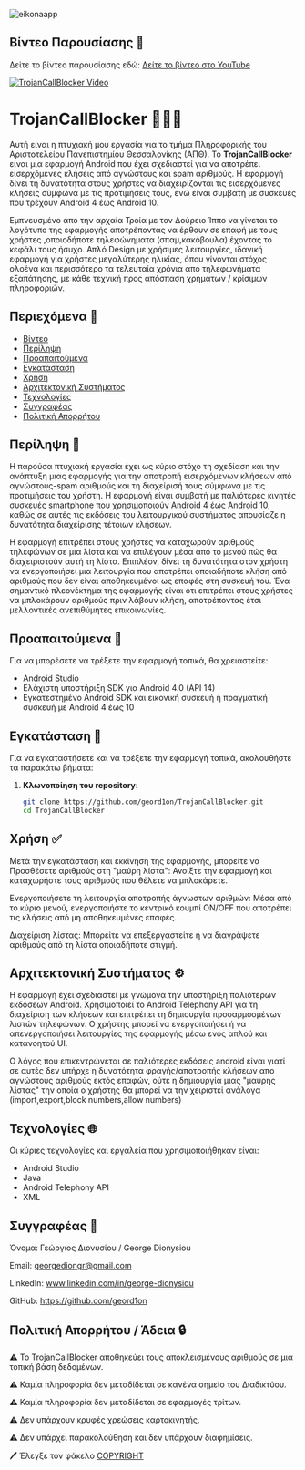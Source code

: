 ![eikonaapp](https://github.com/user-attachments/assets/1c92cde8-4159-4065-b656-5a7423ba56f5)
## Βίντεο Παρουσίασης 🎥

Δείτε το βίντεο παρουσίασης εδώ: [Δείτε το βίντεο στο YouTube](https://youtu.be/t9Q--IALZQo)

[![TrojanCallBlocker Video](https://img.youtube.com/vi/t9Q--IALZQo/0.jpg)](https://youtu.be/t9Q--IALZQo)



# TrojanCallBlocker 🐎📞🚫

Αυτή είναι η πτυχιακή μου εργασία για το τμήμα Πληροφορικής του Αριστοτελείου Πανεπιστημίου Θεσσαλονίκης (ΑΠΘ).
Το **TrojanCallBlocker** είναι μια εφαρμογή Android που έχει σχεδιαστεί για να αποτρέπει εισερχόμενες κλήσεις από αγνώστους και spam αριθμούς. Η εφαρμογή δίνει τη δυνατότητα στους χρήστες να διαχειρίζονται τις εισερχόμενες κλήσεις σύμφωνα με τις προτιμήσεις τους, ενώ είναι συμβατή με συσκευές που τρέχουν Android 4 έως Android 10.

Εμπνευσμένο απο την αρχαία Τροία με τον Δούρειο Ίππο να γίνεται το λογότυπο της εφαρμογής αποτρέποντας να έρθουν σε επαφή με τους χρήστες ,οποιοδήποτε τηλεφώνηματα (σπαμ,κακόβουλα) έχοντας το κεφάλι τους ήσυχο.
Απλό Design με χρήσιμες λειτουργίες, ιδανική εφαρμογή για χρήστες μεγαλύτερης ηλικίας, όπου γίνονται στόχος ολοένα και περισσότερο τα τελευταία χρόνια απο τηλεφωνήματα εξαπάτησης, με κάθε τεχνική προς απόσπαση χρημάτων / κρίσιμων πληροφοριών. 

## Περιεχόμενα 📝

- [Βίντεο](#βίντεο-παρουσίασης- )
- [Περίληψη](#περίληψη-)
- [Προαπαιτούμενα](#προαπαιτούμενα-)
- [Εγκατάσταση](#εγκατάσταση-)
- [Χρήση](#χρήση-)
- [Αρχιτεκτονική Συστήματος](#αρχιτεκτονική-συστήματος-)
- [Τεχνολογίες](#τεχνολογίες-)
- [Συγγραφέας](#συγγραφέας-)
- [Πολιτική Απορρήτου](#πολιτική-απορρήτου--άδεια-)

## Περίληψη 📖

Η παρούσα πτυχιακή εργασία έχει ως κύριο στόχο τη σχεδίαση και την ανάπτυξη μιας εφαρμογής για την αποτροπή εισερχόμενων κλήσεων από αγνώστους-spam αριθμούς και τη διαχείρισή τους σύμφωνα με τις προτιμήσεις του χρήστη. Η εφαρμογή είναι συμβατή με παλιότερες κινητές συσκευές smartphone που χρησιμοποιούν Android 4 έως Android 10, καθώς σε αυτές τις εκδόσεις του λειτουργικού συστήματος απουσίαζε η δυνατότητα διαχείρισης τέτοιων κλήσεων.

Η εφαρμογή επιτρέπει στους χρήστες να καταχωρούν αριθμούς τηλεφώνων σε μια λίστα και να επιλέγουν μέσα από το μενού πώς θα διαχειριστούν αυτή τη λίστα. Επιπλέον, δίνει τη δυνατότητα στον χρήστη να ενεργοποιήσει μια λειτουργία που αποτρέπει οποιαδήποτε κλήση από αριθμούς που δεν είναι αποθηκευμένοι ως επαφές στη συσκευή του. Ένα σημαντικό πλεονέκτημα της εφαρμογής είναι ότι επιτρέπει στους χρήστες να μπλοκάρουν αριθμούς πριν λάβουν κλήση, αποτρέποντας έτσι μελλοντικές ανεπιθύμητες επικοινωνίες.

## Προαπαιτούμενα 📑

Για να μπορέσετε να τρέξετε την εφαρμογή τοπικά, θα χρειαστείτε:

- Android Studio
- Ελάχιστη υποστήριξη SDK για Android 4.0 (API 14)
- Εγκατεστημένο Android SDK και εικονική συσκευή ή πραγματική συσκευή με Android 4 έως 10

## Εγκατάσταση 📲

Για να εγκαταστήσετε και να τρέξετε την εφαρμογή τοπικά, ακολουθήστε τα παρακάτω βήματα:

1. **Κλωνοποίηση του repository**:
   ```bash
   git clone https://github.com/geord1on/TrojanCallBlocker.git
   cd TrojanCallBlocker
   
## Χρήση ✅

Μετά την εγκατάσταση και εκκίνηση της εφαρμογής, μπορείτε να
Προσθέσετε αριθμούς στη "μαύρη λίστα":
Ανοίξτε την εφαρμογή και καταχωρήστε τους αριθμούς που θέλετε να μπλοκάρετε.


Ενεργοποιήσετε τη λειτουργία αποτροπής άγνωστων αριθμών:
Μέσα από το κύριο μενού, ενεργοποιήστε το κεντρικό κουμπί ON/OFF που αποτρέπει τις κλήσεις από μη αποθηκευμένες επαφές.


Διαχείριση λίστας: 
Μπορείτε να επεξεργαστείτε ή να διαγράψετε αριθμούς από τη λίστα οποιαδήποτε στιγμή.

## Αρχιτεκτονική Συστήματος ⚙️

Η εφαρμογή έχει σχεδιαστεί με γνώμονα την υποστήριξη παλιότερων εκδόσεων Android. Χρησιμοποιεί το Android Telephony API για τη διαχείριση των κλήσεων και επιτρέπει τη δημιουργία προσαρμοσμένων λιστών τηλεφώνων. Ο χρήστης μπορεί να ενεργοποιήσει ή να απενεργοποιήσει λειτουργίες της εφαρμογής μέσω ενός απλού και κατανοητού UI.

Ο λόγος που επικεντρώνεται σε παλιότερες εκδόσεις android είναι γιατί σε αυτές δεν υπήρχε η δυνατότητα φραγής/αποτροπής κλήσεων απο αγνώστους αριθμούς εκτός επαφών, ούτε η δημιουργία μιας "μαύρης λίστας" την οποία ο χρήστης θα μπορεί να την χειριστεί ανάλογα (import,export,block numbers,allow numbers)

## Τεχνολογίες 🌐
Οι κύριες τεχνολογίες και εργαλεία που χρησιμοποιήθηκαν είναι:

- Android Studio
- Java
- Android Telephony API
- XML

## Συγγραφέας 🪪

Όνομα: Γεώργιος Διονυσίου / George Dionysiou

Email: georgediongr@gmail.com

LinkedIn: www.linkedin.com/in/george-dionysiou

GitHub: https://github.com/geord1on

## Πολιτική Απορρήτου / Άδεια 🔒

⚠️	 Το TrojanCallBlocker αποθηκεύει τους αποκλεισμένους αριθμούς σε μια τοπική βάση δεδομένων.

⚠️	 Καμία πληροφορία δεν μεταδίδεται σε κανένα σημείο του Διαδικτύου. 

⚠️ Καμία πληροφορία δεν μεταδίδεται σε εφαρμογές τρίτων.

⚠️ Δεν υπάρχουν κρυφές χρεώσεις καρτοκινητής.

⚠️	 Δεν υπάρχει παρακολούθηση και δεν υπάρχουν διαφημίσεις. 


 
 🖊️ Έλεγξε τον φάκελο [COPYRIGHT](#COPYRIGHT)


